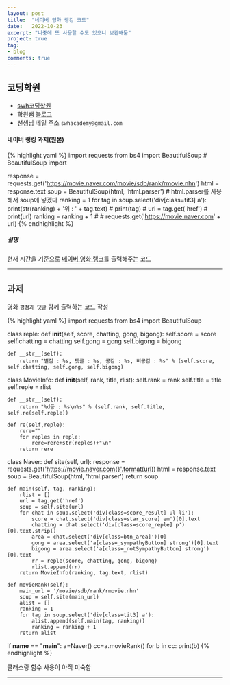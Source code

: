 ```yaml
---
layout: post
title:  "네이버 영화 랭킹 코드"
date:   2022-10-23
excerpt: "나중에 또 사용할 수도 있으니 보관해둠"
project: true
tag:
- blog
comments: true
---
```


## 코딩학원
* [swh코딩학원](https://swhcoding.com/)
* 학원쌤 [블로그](https://tobby48.github.io/)
* 선생님 메일 주소 `swhacademy@gmail.com`

#### 네이버 랭킹 과제(원본)

{% highlight yaml %}
import requests
from bs4 import BeautifulSoup  # BeautifulSoup import

response = requests.get('https://movie.naver.com/movie/sdb/rank/rmovie.nhn')
html = response.text
soup = BeautifulSoup(html, 'html.parser')  # html.parser를 사용해서 soup에 넣겠다
ranking = 1
for tag in soup.select('div[class=tit3] a'):
    print(str(ranking) + '위 : ' + tag.text)
    # print(tag)
    # url = tag.get('href')
    # print(url)
    ranking = ranking + 1
    #
    # requests.get('https://movie.naver.com' + url)
{% endhighlight %}

##### 설명

현재 시간을 기준으로 [네이버 영화 랭크](https://movie.naver.com/movie/sdb/rank/rmovie.naver)를 출력해주는 코드

---

## 과제

영화 `평점과 댓글` 함께 출력하는 코드 작성

{% highlight yaml %}
import requests
from bs4 import BeautifulSoup

class reple:
    def __init__(self, score, chatting, gong, bigong):
        self.score = score
        self.chatting = chatting
        self.gong = gong
        self.bigong = bigong

    def __str__(self):
        return "별점 : %s, 댓글 : %s, 공감 : %s, 비공감 : %s" % (self.score, self.chatting, self.gong, self.bigong)

class MovieInfo:
    def __init__(self, rank, title, rlist):
        self.rank = rank
        self.title = title
        self.reple = rlist

    def __str__(self):
        return "%d등 : %s\n%s" % (self.rank, self.title, self.re(self.reple))

    def re(self,reple):
        rere=""
        for reples in reple:
            rere=rere+str(reples)+"\n"
        return rere

class Naver:
    def site(self, url):
        response = requests.get('https://movie.naver.com{}'.format(url))
        html = response.text
        soup = BeautifulSoup(html, 'html.parser')
        return soup

    def main(self, tag, ranking):
        rlist = []
        url = tag.get('href')
        soup = self.site(url)
        for chat in soup.select('div[class=score_result] ul li'):
            score = chat.select('div[class=star_score] em')[0].text
            chatting = chat.select('div[class=score_reple] p')[0].text.strip()
            area = chat.select('div[class=btn_area]')[0]
            gong = area.select('a[class=_sympathyButton] strong')[0].text
            bigong = area.select('a[class=_notSympathyButton] strong')[0].text
            rr = reple(score, chatting, gong, bigong)
            rlist.append(rr)
        return MovieInfo(ranking, tag.text, rlist)

    def movieRank(self):
        main_url = '/movie/sdb/rank/rmovie.nhn'
        soup = self.site(main_url)
        alist = []
        ranking = 1
        for tag in soup.select('div[class=tit3] a'):
            alist.append(self.main(tag, ranking))
            ranking = ranking + 1
        return alist

if __name__ == "__main__":
    a=Naver()
    cc=a.movieRank()
    for b in cc:
        print(b)
{% endhighlight %}

클래스랑 함수 사용이 아직 미숙함

---

